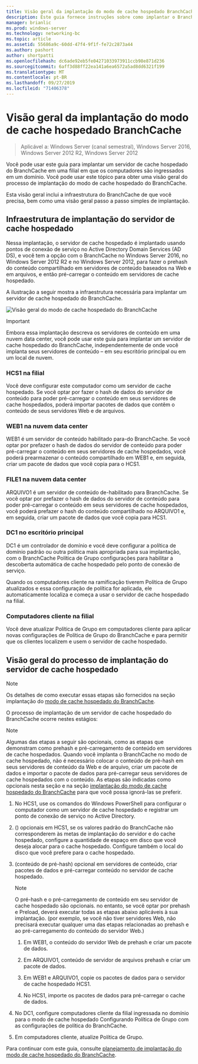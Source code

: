```yaml
---
title: Visão geral da implantação do modo de cache hospedado BranchCache
description: Este guia fornece instruções sobre como implantar o BranchCache no modo de cache hospedado em computadores que executam o Windows Server 2016 e o Windows 10
manager: brianlic
ms.prod: windows-server
ms.technology: networking-bc
ms.topic: article
ms.assetid: 55686a9c-60dd-47f4-9f1f-fe72c2873a44
ms.author: pashort
author: shortpatti
ms.openlocfilehash: dc6ade92eb5fe04271033973911ccb98e871d236
ms.sourcegitcommit: 6aff3d88ff22ea141a6ea6572a5ad8dd6321f199
ms.translationtype: MT
ms.contentlocale: pt-BR
ms.lasthandoff: 09/27/2019
ms.locfileid: "71406378"
---
```

# <a name="branchcache-hosted-cache-mode-deployment-overview"></a>Visão geral da implantação do modo de cache hospedado BranchCache

>Aplicável a: Windows Server (canal semestral), Windows Server 2016, Windows Server 2012 R2, Windows Server 2012

Você pode usar este guia para implantar um servidor de cache hospedado do BranchCache em uma filial em que os computadores são ingressados em um domínio. Você pode usar este tópico para obter uma visão geral do processo de implantação do modo de cache hospedado do BranchCache.

Esta visão geral inclui a infraestrutura do BranchCache de que você precisa, bem como uma visão geral passo a passo simples de implantação.

## <a name="bkmk_components"></a>Infraestrutura de implantação do servidor de cache hospedado

Nessa implantação, o servidor de cache hospedado é implantado usando pontos de conexão de serviço no Active Directory Domain Services \(AD DS\), e você tem a opção com o BranchCache no Windows Server 2016, no Windows Server 2012 R2 e no Windows Server 2012, para fazer o prehash do conteúdo compartilhado em servidores de conteúdo baseados na Web e em arquivos, e então pré-carregar o conteúdo em servidores de cache hospedado.

A ilustração a seguir mostra a infraestrutura necessária para implantar um servidor de cache hospedado do BranchCache.

![Visão geral do modo de cache hospedado do BranchCache](../../../media/BranchCache-Hcm-Overview/Bc-Hcm-Overview.jpg)

> [!IMPORTANT]
> Embora essa implantação descreva os servidores de conteúdo em uma nuvem data center, você pode usar este guia para implantar um servidor de cache hospedado do BranchCache, independentemente de onde você implanta seus servidores de conteúdo – em seu escritório principal ou em um local de nuvem.

### <a name="hcs1-in-the-branch-office"></a>HCS1 na filial

Você deve configurar este computador como um servidor de cache hospedado. Se você optar por fazer o hash de dados do servidor de conteúdo para poder pré-carregar o conteúdo em seus servidores de cache hospedados, poderá importar pacotes de dados que contêm o conteúdo de seus servidores Web e de arquivos.

### <a name="web1-in-the-cloud-data-center"></a>WEB1 na nuvem data center

WEB1 é um servidor de conteúdo habilitado para\-do BranchCache. Se você optar por prefazer o hash de dados do servidor de conteúdo para poder pré-carregar o conteúdo em seus servidores de cache hospedados, você poderá prearmazenar o conteúdo compartilhado em WEB1 e, em seguida, criar um pacote de dados que você copia para o HCS1.

### <a name="file1-in-the-cloud-data-center"></a>FILE1 na nuvem data center

ARQUIVO1 é um servidor de conteúdo de\-habilitado para BranchCache. Se você optar por prefazer o hash de dados do servidor de conteúdo para poder pré-carregar o conteúdo em seus servidores de cache hospedados, você poderá prefazer o hash do conteúdo compartilhado no ARQUIVO1 e, em seguida, criar um pacote de dados que você copia para HCS1.
  
### <a name="dc1-in-the-main-office"></a>DC1 no escritório principal

DC1 é um controlador de domínio e você deve configurar a política de domínio padrão ou outra política mais apropriada para sua implantação, com o BranchCache Política de Grupo configurações para habilitar a descoberta automática de cache hospedado pelo ponto de conexão de serviço.

Quando os computadores cliente na ramificação tiverem Política de Grupo atualizados e essa configuração de política for aplicada, ele automaticamente localiza e começa a usar o servidor de cache hospedado na filial.

### <a name="client-computers-in-the-branch-office"></a>Computadores cliente na filial

Você deve atualizar Política de Grupo em computadores cliente para aplicar novas configurações de Política de Grupo do BranchCache e para permitir que os clientes localizem e usem o servidor de cache hospedado.

## <a name="bkmk_overview"></a>Visão geral do processo de implantação do servidor de cache hospedado

>[!NOTE]
>Os detalhes de como executar essas etapas são fornecidos na seção implantação do [modo de cache hospedado do BranchCache](4-Bc-Hcm-Deployment.md).

O processo de implantação de um servidor de cache hospedado do BranchCache ocorre nestes estágios:

>[!NOTE]
>Algumas das etapas a seguir são opcionais, como as etapas que demonstram como prehash e pré-carregamento de conteúdo em servidores de cache hospedados. Quando você implanta o BranchCache no modo de cache hospedado, não é necessário colocar o conteúdo de pré-hash em seus servidores de conteúdo da Web e de arquivo, criar um pacote de dados e importar o pacote de dados para pré-carregar seus servidores de cache hospedados com o conteúdo. As etapas são indicadas como opcionais nesta seção e na seção [implantação do modo de cache hospedado do BranchCache](4-Bc-Hcm-Deployment.md) para que você possa ignorá-las se preferir.

1. No HCS1, use os comandos do Windows PowerShell para configurar o computador como um servidor de cache hospedado e registrar um ponto de conexão de serviço no Active Directory.

2. \(\) opcionais em HCS1, se os valores padrão do BranchCache não corresponderem às metas de implantação do servidor e do cache hospedado, configure a quantidade de espaço em disco que você deseja alocar para o cache hospedado. Configure também o local do disco que você prefere para o cache hospedado.

3. \(conteúdo de pré-hash\) opcional em servidores de conteúdo, criar pacotes de dados e pré-carregar conteúdo no servidor de cache hospedado.

    > [!NOTE]
    > O pré-hash e o pré-carregamento de conteúdo em seu servidor de cache hospedado são opcionais. no entanto, se você optar por prehash e Preload, deverá executar todas as etapas abaixo aplicáveis à sua implantação. \(por exemplo, se você não tiver servidores Web, não precisará executar qualquer uma das etapas relacionadas ao prehash e ao pré-carregamento do conteúdo do servidor Web.\)

    1. Em WEB1, o conteúdo do servidor Web de prehash e criar um pacote de dados.

    2. Em ARQUIVO1, conteúdo de servidor de arquivos prehash e criar um pacote de dados.

    3. Em WEB1 e ARQUIVO1, copie os pacotes de dados para o servidor de cache hospedado HCS1.

    4. No HCS1, importe os pacotes de dados para pré-carregar o cache de dados.

4. No DC1, configure computadores cliente da filial ingressada no domínio para o modo de cache hospedado Configurando Política de Grupo com as configurações de política do BranchCache.

5. Em computadores cliente, atualize Política de Grupo.

Para continuar com este guia, consulte [planejamento de implantação do modo de cache hospedado do BranchCache](3-Bc-Hcm-Plan.md).